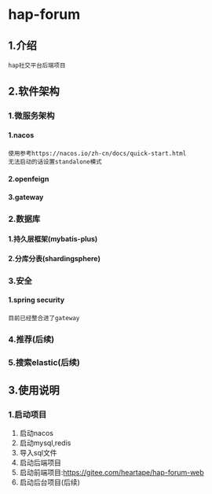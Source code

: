 # hap-forum

## 1.介绍
```text
hap社交平台后端项目
```
## 2.软件架构
### 1.微服务架构
#### 1.nacos
```text
使用参考https://nacos.io/zh-cn/docs/quick-start.html
无法启动的话设置standalone模式
```
#### 2.openfeign
#### 3.gateway

### 2.数据库
#### 1.持久层框架(mybatis-plus)

#### 2.分库分表(shardingsphere)

### 3.安全
#### 1.spring security
```text
目前已经整合进了gateway
```
### 4.推荐(后续)

### 5.搜索elastic(后续)

## 3.使用说明
### 1.启动项目
1. 启动nacos
2. 启动mysql,redis
3. 导入sql文件
4. 启动后端项目
5. 启动前端项目:https://gitee.com/heartape/hap-forum-web
6. 启动后台项目(后续)